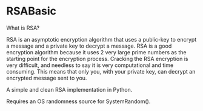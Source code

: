 # RSABasic

What is RSA? 

RSA is an asymptotic encryption algorithm that uses a public-key to encrypt a message and a private key to decrypt a message. RSA is a good encryption algorithm because it uses 2 very large prime numbers as the starting point for the encryption process. Cracking the RSA encryption is very difficult, and needless to say it is very computational and time consuming. This means that only you, with your private key, can decrypt an encrypted message sent to you.

A simple and clean RSA implementation in Python.

Requires an OS randomness source for SystemRandom().
